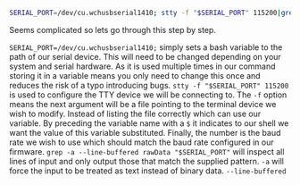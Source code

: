 ```bash
SERIAL_PORT=/dev/cu.wchusbserial1410; stty -f "$SERIAL_PORT" 115200|grep -a --line-buffered rawData "$SERIAL_PORT"|tr -u '\n' '\0'|xargs -0 -n1 python auto_analyse_raw_data.py
```

Seems complicated so lets go through this step by step.

`SERIAL_PORT=/dev/cu.wchusbserial1410;` simply sets a bash variable to the path of our serial device. This will need to be changed depending on your system and serial hardware. As it is used multiple times in our command storing it in a variable means you only need to change this once and reduces the risk of a typo introducing bugs.
`stty -f "$SERIAL_PORT" 115200` is used to configure the TTY device we will be connecting to. The `-f` option means the next argument will be a file pointing to the terminal device we wish to modify. Instead of listing the file correctly which can use our variable. By preceding the variable name with a `$` it indicates to our shell we want the value of this variable substituted. Finally, the number is the baud rate we wish to use which should match the baud rate configured in our firmware.
`grep -a --line-buffered rawData "$SERIAL_PORT"` will inspect all lines of input and only output those that match the supplied pattern. `-a` will force the input to be treated as text instead of binary data. `--line-buffered`

